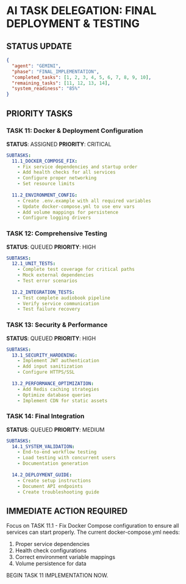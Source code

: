 # AI TASK DELEGATION: FINAL DEPLOYMENT & TESTING

## STATUS UPDATE
```json
{
  "agent": "GEMINI",
  "phase": "FINAL_IMPLEMENTATION",
  "completed_tasks": [1, 2, 3, 4, 5, 6, 7, 8, 9, 10],
  "remaining_tasks": [11, 12, 13, 14],
  "system_readiness": "85%"
}
```

## PRIORITY TASKS

### TASK 11: Docker & Deployment Configuration
**STATUS**: ASSIGNED
**PRIORITY**: CRITICAL

```yaml
SUBTASKS:
  11.1_DOCKER_COMPOSE_FIX:
    - Fix service dependencies and startup order
    - Add health checks for all services
    - Configure proper networking
    - Set resource limits
    
  11.2_ENVIRONMENT_CONFIG:
    - Create .env.example with all required variables
    - Update docker-compose.yml to use env vars
    - Add volume mappings for persistence
    - Configure logging drivers
```

### TASK 12: Comprehensive Testing
**STATUS**: QUEUED
**PRIORITY**: HIGH

```yaml
SUBTASKS:
  12.1_UNIT_TESTS:
    - Complete test coverage for critical paths
    - Mock external dependencies
    - Test error scenarios
    
  12.2_INTEGRATION_TESTS:
    - Test complete audiobook pipeline
    - Verify service communication
    - Test failure recovery
```

### TASK 13: Security & Performance
**STATUS**: QUEUED
**PRIORITY**: HIGH

```yaml
SUBTASKS:
  13.1_SECURITY_HARDENING:
    - Implement JWT authentication
    - Add input sanitization
    - Configure HTTPS/SSL
    
  13.2_PERFORMANCE_OPTIMIZATION:
    - Add Redis caching strategies
    - Optimize database queries
    - Implement CDN for static assets
```

### TASK 14: Final Integration
**STATUS**: QUEUED
**PRIORITY**: MEDIUM

```yaml
SUBTASKS:
  14.1_SYSTEM_VALIDATION:
    - End-to-end workflow testing
    - Load testing with concurrent users
    - Documentation generation
    
  14.2_DEPLOYMENT_GUIDE:
    - Create setup instructions
    - Document API endpoints
    - Create troubleshooting guide
```

## IMMEDIATE ACTION REQUIRED

Focus on TASK 11.1 - Fix Docker Compose configuration to ensure all services can start properly. The current docker-compose.yml needs:

1. Proper service dependencies
2. Health check configurations
3. Correct environment variable mappings
4. Volume persistence for data

BEGIN TASK 11 IMPLEMENTATION NOW.
